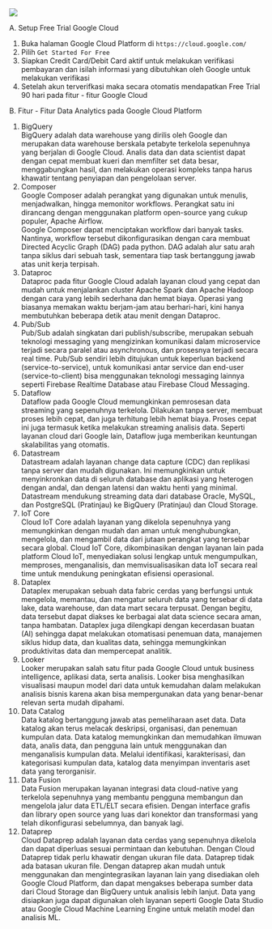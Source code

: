 <img src="https://cloudonair.withgoogle.com/api/assets?path=/gs/gweb-gc-gather-production.appspot.com/files/AAANsUkbI2YbsqU6Bp1LcvnTIWxmAq6YqKBMPAvzRKafVXz5e-Hos1u6U93-GznMChWoAxrPPcUsBMmBk23BZr0mS2M.1Kj-bx3ECiOPV4Jg">

A. Setup Free Trial Google Cloud<br>
1. Buka halaman Google Cloud Platform di ```https://cloud.google.com/```<br>
2. Pilih ```Get Started For Free```<br>
3. Siapkan Credit Card/Debit Card aktif untuk melakukan verifikasi pembayaran dan isilah informasi yang dibutuhkan oleh Google untuk melakukan verifikasi<br>
4. Setelah akun terverifkasi maka secara otomatis mendapatkan Free Trial 90 hari pada fitur - fitur Google Cloud <br>

B. Fitur - Fitur Data Analytics pada Google Cloud Platform<br>
1. BigQuery<br>
BigQuery adalah data warehouse yang dirilis oleh Google dan merupakan data warehouse berskala petabyte terkelola sepenuhnya yang berjalan di Google Cloud. Analis data dan data scientist dapat dengan cepat membuat kueri dan memfilter set data besar, menggabungkan hasil, dan melakukan operasi kompleks tanpa harus khawatir tentang penyiapan dan pengelolaan server.<br>
2. Composer<br>
Google Composer adalah perangkat yang digunakan untuk menulis, menjadwalkan, hingga memonitor workflows. Perangkat satu ini dirancang dengan menggunakan platform open-source yang cukup populer, Apache Airflow.<br>
Google Composer dapat menciptakan workflow dari banyak tasks. Nantinya, workflow tersebut dikonfigurasikan dengan cara membuat Directed Acyclic Graph (DAG) pada python. DAG adalah alur satu arah tanpa siklus dari sebuah task, sementara tiap task bertanggung jawab atas unit kerja terpisah.<br>
3. Dataproc<br>
Dataproc pada fitur Google Cloud adalah layanan cloud yang cepat dan mudah untuk menjalankan cluster Apache Spark dan Apache Hadoop dengan cara yang lebih sederhana dan hemat biaya. Operasi yang biasanya memakan waktu berjam-jam atau berhari-hari, kini hanya membutuhkan beberapa detik atau menit dengan Dataproc.<br>
4. Pub/Sub<br>
Pub/Sub adalah singkatan dari publish/subscribe, merupakan sebuah teknologi messaging yang mengizinkan komunikasi dalam microservice terjadi secara paralel atau asynchronous, dan prosesnya terjadi secara real time. Pub/Sub sendiri lebih ditujukan untuk keperluan backend (service-to-service), untuk komunikasi antar service dan end-user (service-to-client) bisa menggunakan teknologi messaging lainnya seperti Firebase Realtime Database atau Firebase Cloud Messaging.<br>
5. Dataflow<br>
Dataflow pada Google Cloud memungkinkan pemrosesan data streaming yang sepenuhnya terkelola. Dilakukan tanpa server, membuat proses lebih cepat, dan juga terhitung lebih hemat biaya. Proses cepat ini juga termasuk ketika melakukan streaming analisis data. Seperti layanan cloud dari Google lain, Dataflow juga memberikan keuntungan skalabilitas yang otomatis.<br>
6. Datastream<br>
Datastream adalah layanan change data capture (CDC) dan replikasi tanpa server dan mudah digunakan. Ini memungkinkan untuk menyinkronkan data di seluruh database dan aplikasi yang heterogen dengan andal, dan dengan latensi dan waktu henti yang minimal.
Datastream mendukung streaming data dari database Oracle, MySQL, dan PostgreSQL (Pratinjau) ke BigQuery (Pratinjau) dan Cloud Storage.<br>
7. IoT Core<br>
Cloud IoT Core adalah layanan yang dikelola sepenuhnya yang memungkinkan dengan mudah dan aman untuk menghubungkan, mengelola, dan mengambil data dari jutaan perangkat yang tersebar secara global. Cloud IoT Core, dikombinasikan dengan layanan lain pada platform Cloud IoT, menyediakan solusi lengkap untuk mengumpulkan, memproses, menganalisis, dan memvisualisasikan data IoT secara real time untuk mendukung peningkatan efisiensi operasional.<br>
8. Dataplex<br>
Dataplex merupakan sebuah data fabric cerdas yang berfungsi untuk mengelola, memantau, dan mengatur seluruh data yang tersebar di data lake, data warehouse, dan data mart secara terpusat. Dengan begitu, data tersebut dapat diakses ke berbagai alat data science secara aman, tanpa hambatan. Dataplex juga dilengkapi dengan kecerdasan buatan (AI) sehingga dapat melakukan otomatisasi penemuan data, manajemen siklus hidup data, dan kualitas data, sehingga memungkinkan produktivitas data dan mempercepat analitik. <br>
9. Looker<br>
Looker merupakan salah satu fitur pada Google Cloud untuk business intelligence, aplikasi data, serta analisis. Looker bisa menghasilkan visualisasi maupun model dari data untuk kemudahan dalam melakukan analisis bisnis karena akan bisa mempergunakan data yang benar-benar relevan serta mudah dipahami. <br>
10. Data Catalog<br>
Data katalog bertanggung jawab atas pemeliharaan aset data. Data katalog akan terus melacak deskripsi, organisasi, dan penemuan kumpulan data. Data katalog memungkinkan dan memudahkan ilmuwan data, analis data, dan pengguna lain untuk menggunakan dan menganalisis kumpulan data. Melalui identifikasi, karakterisasi, dan kategorisasi kumpulan data, katalog data menyimpan inventaris aset data yang terorganisir.<br>
11. Data Fusion<br>
Data Fusion merupakan layanan integrasi data cloud-native yang terkelola sepenuhnya yang membantu pengguna membangun dan mengelola jalur data ETL/ELT secara efisien. Dengan interface grafis dan library open source yang luas dari konektor dan transformasi yang telah dikonfigurasi sebelumnya, dan banyak lagi.<br>
12. Dataprep<br>
Cloud Dataprep adalah layanan data cerdas yang sepenuhnya dikelola dan dapat diperluas sesuai permintaan dan kebutuhan. Dengan Cloud Dataprep tidak perlu khawatir dengan ukuran file data. Dataprep tidak ada batasan ukuran file. Dengan dataprep akan mudah untuk menggunakan dan mengintegrasikan layanan lain yang disediakan oleh Google Cloud Platform, dan dapat mengakses beberapa sumber data dari Cloud Storage dan BigQuery untuk analisis lebih lanjut. Data yang disiapkan juga dapat digunakan oleh layanan seperti Google Data Studio atau Google Cloud Machine Learning Engine untuk melatih model dan analisis ML.


    